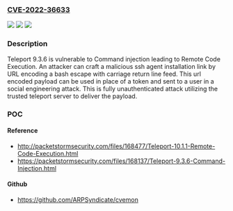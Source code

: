 ### [CVE-2022-36633](https://cve.mitre.org/cgi-bin/cvename.cgi?name=CVE-2022-36633)
![](https://img.shields.io/static/v1?label=Product&message=n%2Fa&color=blue)
![](https://img.shields.io/static/v1?label=Version&message=n%2Fa&color=blue)
![](https://img.shields.io/static/v1?label=Vulnerability&message=n%2Fa&color=brighgreen)

### Description

Teleport 9.3.6 is vulnerable to Command injection leading to Remote Code Execution. An attacker can craft a malicious ssh agent installation link by URL encoding a bash escape with carriage return line feed. This url encoded payload can be used in place of a token and sent to a user in a social engineering attack. This is fully unauthenticated attack utilizing the trusted teleport server to deliver the payload.

### POC

#### Reference
- http://packetstormsecurity.com/files/168477/Teleport-10.1.1-Remote-Code-Execution.html
- https://packetstormsecurity.com/files/168137/Teleport-9.3.6-Command-Injection.html

#### Github
- https://github.com/ARPSyndicate/cvemon

